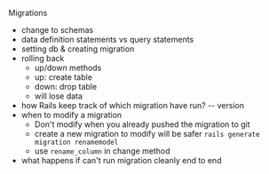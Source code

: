 Migrations

- change to schemas
- data definition statements vs query statements
- setting db & creating migration
- rolling back
  * up/down methods
  * up: create table
  * down: drop table
  * will lose data 
- how Rails keep track of which migration have run? -- version
- when to modify a migration
  * Don't modify when you already pushed the migration to git
  * create a new migration to modify will be safer `rails generate migration renamemodel`
  * use `rename_column` in change method 
- what happens if can't run migration cleanly end to end